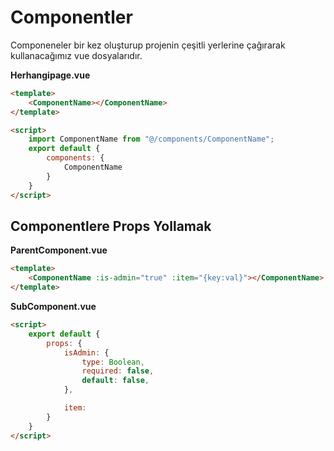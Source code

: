 
# Componentler
Componeneler bir kez oluşturup projenin çeşitli yerlerine çağırarak kullanacağımız vue dosyalarıdır.

**Herhangipage.vue**
```html
<template>
    <ComponentName></ComponentName>
</template>

<script>
    import ComponentName from "@/components/ComponentName";
    export default {
        components: {
            ComponentName
        }
    }
</script>
```

## Componentlere Props Yollamak

**ParentComponent.vue**
```html
<template>
    <ComponentName :is-admin="true" :item="{key:val}"></ComponentName>
</template>
```

**SubComponent.vue**
```html
<script>
    export default {
        props: {
            isAdmin: {
                type: Boolean,
                required: false,
                default: false,
            },

            item:
        }
    }
</script>
```
